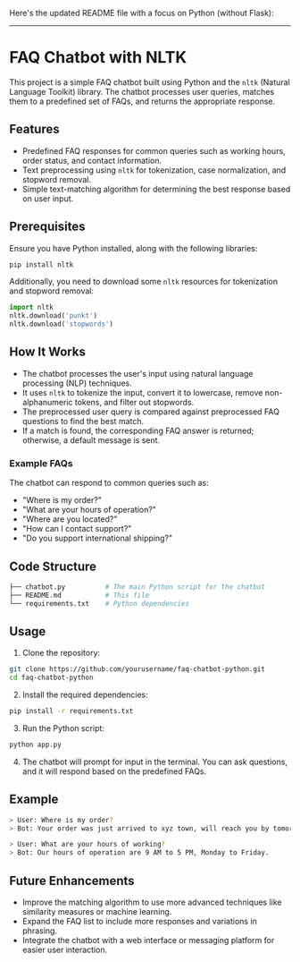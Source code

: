 Here's the updated README file with a focus on Python (without Flask):

---

# FAQ Chatbot with NLTK

This project is a simple FAQ chatbot built using Python and the `nltk` (Natural Language Toolkit) library. The chatbot processes user queries, matches them to a predefined set of FAQs, and returns the appropriate response.

## Features

- Predefined FAQ responses for common queries such as working hours, order status, and contact information.
- Text preprocessing using `nltk` for tokenization, case normalization, and stopword removal.
- Simple text-matching algorithm for determining the best response based on user input.

## Prerequisites

Ensure you have Python installed, along with the following libraries:

```bash
pip install nltk
```

Additionally, you need to download some `nltk` resources for tokenization and stopword removal:

```python
import nltk
nltk.download('punkt')
nltk.download('stopwords')
```

## How It Works

- The chatbot processes the user's input using natural language processing (NLP) techniques.
- It uses `nltk` to tokenize the input, convert it to lowercase, remove non-alphanumeric tokens, and filter out stopwords.
- The preprocessed user query is compared against preprocessed FAQ questions to find the best match.
- If a match is found, the corresponding FAQ answer is returned; otherwise, a default message is sent.

### Example FAQs

The chatbot can respond to common queries such as:

- "Where is my order?"
- "What are your hours of operation?"
- "Where are you located?"
- "How can I contact support?"
- "Do you support international shipping?"

## Code Structure

```bash
├── chatbot.py          # The main Python script for the chatbot
├── README.md           # This file
└── requirements.txt    # Python dependencies
```

## Usage

1. Clone the repository:

```bash
git clone https://github.com/yourusername/faq-chatbot-python.git
cd faq-chatbot-python
```

2. Install the required dependencies:

```bash
pip install -r requirements.txt
```

3. Run the Python script:

```bash
python app.py
```

4. The chatbot will prompt for input in the terminal. You can ask questions, and it will respond based on the predefined FAQs.

## Example

```bash
> User: Where is my order?
> Bot: Your order was just arrived to xyz town, will reach you by tomorrow evening.

> User: What are your hours of working?
> Bot: Our hours of operation are 9 AM to 5 PM, Monday to Friday.
```

## Future Enhancements

- Improve the matching algorithm to use more advanced techniques like similarity measures or machine learning.
- Expand the FAQ list to include more responses and variations in phrasing.
- Integrate the chatbot with a web interface or messaging platform for easier user interaction.

